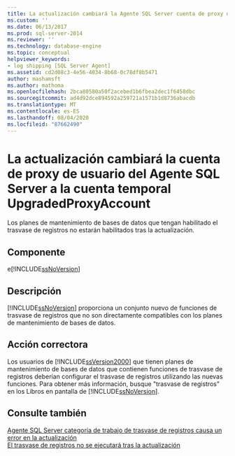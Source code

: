 ```yaml
---
title: La actualización cambiará la Agente SQL Server cuenta de proxy de usuario a la UpgradedProxyAccount temporal | Microsoft Docs
ms.custom: ''
ms.date: 06/13/2017
ms.prod: sql-server-2014
ms.reviewer: ''
ms.technology: database-engine
ms.topic: conceptual
helpviewer_keywords:
- log shipping [SQL Server Agent]
ms.assetid: cd2d08c3-4e56-4034-8b68-0c78df8b5471
author: mashamsft
ms.author: mathoma
ms.openlocfilehash: 2bca80580a50f2acebed1b6fbea2dec1f6458dbc
ms.sourcegitcommit: ad4d92dce894592a259721a1571b1d8736abacdb
ms.translationtype: MT
ms.contentlocale: es-ES
ms.lasthandoff: 08/04/2020
ms.locfileid: "87662490"
---
```

# <a name="upgrading-will-change-the-sql-server-agent-user-proxy-account-to-the-temporary-upgradedproxyaccount"></a>La actualización cambiará la cuenta de proxy de usuario del Agente SQL Server a la cuenta temporal UpgradedProxyAccount
  Los planes de mantenimiento de bases de datos que tengan habilitado el trasvase de registros no estarán habilitados tras la actualización.  
  
## <a name="component"></a>Componente  
 e[!INCLUDE[ssNoVersion](../../includes/ssnoversion-md.md)]  
  
## <a name="description"></a>Descripción  
 [!INCLUDE[ssNoVersion](../../includes/ssnoversion-md.md)] proporciona un conjunto nuevo de funciones de trasvase de registros que no son directamente compatibles con los planes de mantenimiento de bases de datos.  
  
## <a name="corrective-action"></a>Acción correctora  
 Los usuarios de [!INCLUDE[ssVersion2000](../../includes/ssversion2000-md.md)] que tienen planes de mantenimiento de bases de datos que contienen funciones de trasvase de registros deberían configurar el trasvase de registros utilizando las nuevas funciones. Para obtener más información, busque "trasvase de registros" en los Libros en pantalla de [!INCLUDE[ssNoVersion](../../includes/ssnoversion-md.md)].  
  
## <a name="see-also"></a>Consulte también  
 [Agente SQL Server categoría de trabajo de trasvase de registros causa un error en la actualización](../../../2014/sql-server/install/sql-server-agent-log-shipping-job-category-causes-upgrade-to-fail.md)   
 [El trasvase de registros no se ejecutará tras la actualización](../../../2014/sql-server/install/log-shipping-will-not-run-after-upgrading.md)  
  
  
